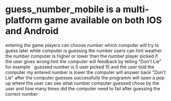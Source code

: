 # guess_number_mobile is a multi-platform game available on both IOS and Android
entering the game players can choose number which computer will try to guess later
while computer is guessing the number users can hint weather the number computer is higher or lower than the number player picked
if the user gives wrong hint the computer will feedback by telling "Don't Lie" 
for example ` guessed number is 5 user picked 15 and the user told the computer my entered number is lower the computer will answer back "Don't Lie"
after the computer guesses successfully the programm will open a pop up where the user can see what number computer guessed chose by the user and how many times did the computer need to fail after guessing the correct number 

